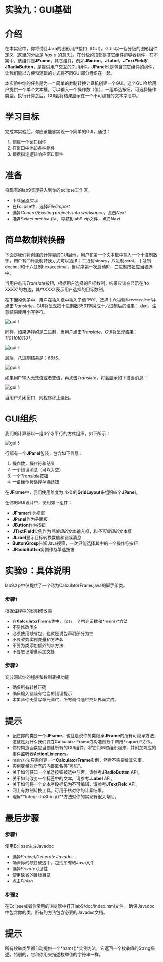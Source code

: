 实验九：GUI基础
======

# 介绍
在本实验中，你将试验Java的图形用户接口（GUI）。GUIs以一组分级的图形组件定义（这里的分级是 *has-a* 的意思）。在分级的顶部是其它组件的容器组件 - 在本案中，该组件是**JFrame**。其它组件，例如**JButton**，**JLabel**，**JTextField**和**JRadioButton**，是提供用户交互的GUI组件。**JPanel**也是包含其它组件的组件，让我们能以方便和逻辑的方式将不同GUI部分组织在一起。

本实验中你的任务是为一个简单的数制转换计算机创建一个GUI。这个GUI会给用户提供一个单个文本框，可以输入一个操作数（值），一组单选按钮，可选择操作类型。执行计算之后，GUI会将结果显示在一个不可编辑的文本字段中。

# 学习目标
完成本实验后，你应该能够实现一个简单的GUI，通过：
1. 创建一个窗口组件
2. 在窗口中添加各种组件
3. 根据指定逻辑响应窗口事件

# 准备
将现有的lab9实现导入到你的eclipse工作区，
- 下载[lab9](lab9.zip)实现
- 在Eclipse中，选择*File/Import*
- 选择*General/Existing projects into worksapce*，点击*Next*
- 选择*Select archive file*，导航到lab9.zip文件，点击*Next*

# 简单数制转换器
下面是我们将创建的计算器的GUI展示，用户在第一个文本框中输入一个十进制数字，用户有四种数制转换方式可以选择：二进制binary，八进制octal，十进制decimal和十六进制hexadecimal。当程序第一次启动时，二进制按钮应当被选中。

当用户点击*Translate*按钮，根据用户选择的目标数制，结果应该被显示在"to XXXX"的右边，其中XXXX表示用户选择的目标数制。

在下面的例子中，用户在输入框中输入了值*3501*，选择十六进制*Hexadecimal*并点击*Translate*，GUI将呈现把十进制数3501转换成十六进制后的结果： dad。注意结果使用小写字符。

![gui 1](images/gui_1.png)

同样，如果选择的是二进制，当用户点击*Translate*，GUI将呈现结果：*110110101101*。

![gui 2](images/gui_2.png)

最后，八进制结果是：*6655*。

![gui 3](images/gui_3.png)

如果用户输入无效值或者空值，再点击*Translate*，将会显示如下错误消息：

![gui 4](images/gui_4.png)

当用户关闭窗口，则程序终止退出。

# GUI组织

我们的计算器以一组4个水平行的方式组织，如下所示：

![gui 5](images/gui_5.png)

行都有一个**JPanel**包装，包含如下信息：
1. 操作数，操作符和结果
2. 一个错误消息（可以为空）
3. 一个*Translate*按钮
4. 一组操作符选择单选按钮

在**JFrame**中，我们使用维度为 4x0 的**GridLayout**来组织四个**JPanel**。

在你的GUI设计中，使用如下组件：
- **JFrame**作为视窗
- **JPanel**作为子面板
- **JButton**作为按钮
- **JTextField**实例作为*可编辑的*文本输入框，和*不可编辑的*文本框
- **JLabel**显示目标转换数值和错误消息
- **ButtonGroup**告知Java视窗，一次只能选择其中的一个操作符按钮
- **JRadioButton**实例作为单选按钮

# 实验9：具体说明
lab9.zip中仅提供了一个称为CalculatorFrame.java的脚手架类。

### 步骤1
根据注释中的说明修改类
- 在**CalculatorFrame**类中，仅有一个构造函数和*main()*方法
- 不要修改类名
- 必须使用缺省包，也就是说包声明部分为空
- 不要改变实例变量和方法名
- 不要为类添加额外的新方法
- 不要忘记增量添加文档

### 步骤2
充分测试你的程序和数制转换功能
- 确保所有转换正确
- 确保输入错误有恰当的错误提示
- 本实验你无需写单元测试，所有测试通过交互界面完成。

# 提示
- 记住你的类是一个**JFrame**，也就是说你的类继承**JFrame**的所有可继承方法，这就是为什么我们要在Calculator Frame的构造函数中调用*super()*方法。
- 你的构造函数应当创建所有的GUI组件，将它们串联组织起来，并附加响应的事件监听器**ActionListeners**。
- main方法只需创建一个**CalculatorFrame**实例，然后不需要做其它事。
- 实例变量对所有的内部匿名类"可见"。
- 关于如何获知一个单选按钮被选中与否，请参考**JRadioButton** API。
- 关于如何改变一个标签中的文本，请参考**JLabel** API。
- 关于如何将一个文本字段标记为不可编辑，请参考**JTextField** API。
- 网上有数制转换工具，可用于核对你的计算结果。
- 理解**Integer.toString()**方法对你的实现有很大帮助。


# 最后步骤

### 步骤1
使用Eclipse生成Javadoc
- 选择*Project/Generate Javadoc...*
- 确保你的项目被选中，包括所有的Java文件
- 选择*Private*可见性
- 使用缺省的目标目录
- 点击*Finish*


### 步骤2
在Eclipse或者你常用的浏览器中打开lab9/doc/index.html文件。 确保Javadoc中包含你的类，所有的方法包含必要的Javadoc文档。

# 提示
所有枚举类型都自动提供一个*name()*实例方法，它返回一个枚举值的String描述。特别的，它和你用来描述枚举值的字符串一样。

